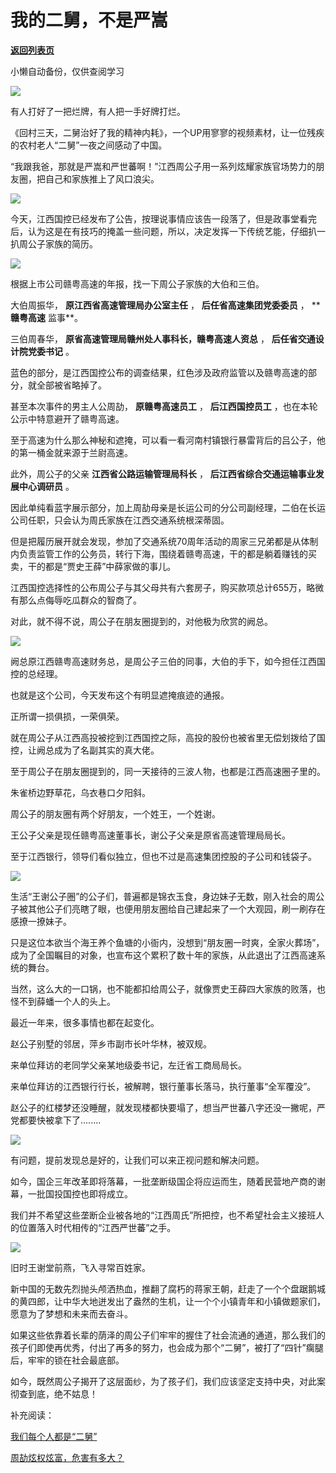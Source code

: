 # 我的二舅，不是严嵩

[**返回列表页**](/gzh/政事堂2019)

小懒自动备份，仅供查阅学习

![](https://mmbiz.qpic.cn/mmbiz_jpg/rxhS23yu8cPNZGjHaQ25BB1zQQmI9mfY4fibx1BwmVnULOpfDzppdTwiaeRHbTBPuFfyibag4QKuh1c8JZ27bycibw/640?wx_fmt=jpeg)

  

有人打好了一把烂牌，有人把一手好牌打烂。  

  

《回村三天，二舅治好了我的精神内耗》，一个UP用寥寥的视频素材，让一位残疾的农村老人“二舅”一夜之间感动了中国。  

  

“我跟我爸，那就是严嵩和严世蕃啊！”江西周公子用一系列炫耀家族官场势力的朋友圈，把自己和家族推上了风口浪尖。

  

![](https://mmbiz.qpic.cn/mmbiz_png/aqTBdq6cWGfC25pKcWmVqB1fkkM12eiaGoflQeJ5FnU9tv63grAmbcxyvfEdjykxZOzX5rAibicEXTu00ibxgYeLGg/640?wx_fmt=png)

  

今天，江西国控已经发布了公告，按理说事情应该告一段落了，但是政事堂看完后，认为这是在有技巧的掩盖一些问题，所以，决定发挥一下传统艺能，仔细扒一扒周公子家族的简历。

  

![](https://mmbiz.qpic.cn/mmbiz_jpg/aqTBdq6cWGfC25pKcWmVqB1fkkM12eiaGWw93LgicNSWyia9WQaZXhuMrhC3wzs3tPkfKZW4fibfTreopoVdibToeZQ/640?wx_fmt=jpeg)

  

根据上市公司赣粤高速的年报，找一下周公子家族的大伯和三伯。  

  

大伯周振华， **原江西省高速管理局办公室主任** ， **后任省高速集团党委委员** ， ** **赣粤高速** 监事**。

  

三伯周春华， **原省高速管理局赣州处人事科长，赣粤高速人资总** ， **后任省交通设计院党委书记** 。

  

蓝色的部分，是江西国控公布的调查结果，红色涉及政府监管以及赣粤高速的部分，就全部被省略掉了。

  

甚至本次事件的男主人公周劼， **原赣粤高速员工** ， **后江西国控员工** ，也在本轮公示中特意避开了赣粤高速。

  

至于高速为什么那么神秘和遮掩，可以看一看河南村镇银行暴雷背后的吕公子，他的第一桶金就来源于兰尉高速。

  

此外，周公子的父亲 **江西省公路运输管理局科长** ， **后江西省综合交通运输事业发展中心调研员** 。

  

因此单纯看蓝字展示部分，加上周劼母亲是长运公司的分公司副经理，二伯在长运公司任职，只会认为周氏家族在江西交通系统根深蒂固。

  

但是把履历展开就会发现，参加了交通系统70周年活动的周家三兄弟都是从体制内负责监管工作的公务员，转行下海，围绕着赣粤高速，干的都是躺着赚钱的买卖，干的都是“贾史王薛”中薛家做的事儿。

  

江西国控选择性的公布周公子与其父母共有六套房子，购买款项总计655万，略微有那么点侮辱吃瓜群众的智商了。

  

对此，就不得不说，周公子在朋友圈提到的，对他极为欣赏的阙总。  

  

![](https://mmbiz.qpic.cn/mmbiz_jpg/aqTBdq6cWGfC25pKcWmVqB1fkkM12eiaGiaQecJQzqexbTbNWuNicvRaYSHZru8Bc2k43ZX5qBHXM07vPrN1gS2EA/640?wx_fmt=jpeg)

  

阙总原江西赣粤高速财务总，是周公子三伯的同事，大伯的手下，如今担任江西国控的总经理。

  

也就是这个公司，今天发布这个有明显遮掩痕迹的通报。

  

正所谓一损俱损，一荣俱荣。

  

就在周公子从江西高投被挖到江西国控之际，高投的股份也被省里无偿划拨给了国控，让阙总成为了名副其实的真大佬。

  

至于周公子在朋友圈提到的，同一天接待的三波人物，也都是江西高速圈子里的。

  

朱雀桥边野草花，乌衣巷口夕阳斜。  

  

周公子的朋友圈有两个好朋友，一个姓王，一个姓谢。  

  

王公子父亲是现任赣粤高速董事长，谢公子父亲是原省高速管理局局长。

  

至于江西银行，领导们看似独立，但也不过是高速集团控股的子公司和钱袋子。

  

![](https://mmbiz.qpic.cn/mmbiz_png/aqTBdq6cWGfC25pKcWmVqB1fkkM12eiaG5CYaSFH34iasSiae1Oic0DJc0K0dp3J1z8mMsW6v5Dtns6AQFM6YlN6Iw/640?wx_fmt=png)

  

生活“王谢公子圈”的公子们，普遍都是锦衣玉食，身边妹子无数，刚入社会的周公子被其他公子们亮瞎了眼，也便用朋友圈给自己建起来了一个大观园，刷一刷存在感撩一撩妹子。

  

只是这位本欲当个海王养个鱼塘的小衙内，没想到“朋友圈一时爽，全家火葬场”，成为了全国瞩目的对象，也宣布这个累积了数十年的家族，从此退出了江西高速系统的舞台。

  

当然，这么大的一口锅，也不能都扣给周公子，就像贾史王薛四大家族的败落，也怪不到薛蟠一个人的头上。

  

最近一年来，很多事情也都在起变化。  

  

赵公子别墅的邻居，萍乡市副市长叶华林，被双规。

来单位拜访的老同学父亲某地级委书记，左迁省工商局局长。

来单位拜访的江西银行行长，被解聘，银行董事长落马，执行董事“全军覆没”。

  

赵公子的红楼梦还没睡醒，就发现楼都快要塌了，想当严世蕃八字还没一撇呢，严党都要快被拿下了........

  

![](https://mmbiz.qpic.cn/mmbiz_jpg/aqTBdq6cWGfC25pKcWmVqB1fkkM12eiaGWmCoxd3ibd9UVRB9ehypZdIiama2iawiaWLXiblicbMnhp2lnKSelRqpzCjg/640?wx_fmt=jpeg)

  

有问题，提前发现总是好的，让我们可以来正视问题和解决问题。

如今，国企三年改革即将落幕，一批垄断级国企将应运而生，随着民营地产商的谢幕，一批国投国控也即将成立。

我们并不希望这些垄断企业被各地的“江西周氏”所把控，也不希望社会主义接班人的位置落入时代相传的“江西严世蕃”之手。

![](https://mmbiz.qpic.cn/mmbiz_jpg/aqTBdq6cWGfC25pKcWmVqB1fkkM12eiaGGib9tUoWsayaGEQKVFqN256UOwXK3qYxyGGLzDbdicia7HDW9EvIDiaI0g/640?wx_fmt=jpeg)

  

旧时王谢堂前燕，飞入寻常百姓家。

新中国的无数先烈抛头颅洒热血，推翻了腐朽的蒋家王朝，赶走了一个个盘踞鹅城的黄四郎，让中华大地迸发出了盎然的生机，让一个个小镇青年和小镇做题家们，愿意为了梦想和未来而去奋斗。

如果这些依靠着长辈的荫泽的周公子们牢牢的握住了社会流通的通道，那么我们的孩子们即使再优秀，付出了再多的努力，也会成为那个“二舅”，被打了“四针”瘸腿后，牢牢的锁在社会最底部。

如今，既然周公子揭开了这层面纱，为了孩子们，我们应该坚定支持中央，对此案彻查到底，绝不姑息！

  

补充阅读：

[我们每个人都是“二舅”](https://mp.weixin.qq.com/s?__biz=MzkzNDM0NTE1NA==&mid=2247487485&idx=1&sn=979f3a6118e296f1b2adc4ef17d714bb&scene=21#wechat_redirect)

[周劼炫权炫富，危害有多大？](https://mp.weixin.qq.com/s?__biz=MzU4MTc1NjU2Nw==&mid=2247505823&idx=1&sn=408acec4dbe41d00cd20982e0119fcfa&scene=21#wechat_redirect)  

